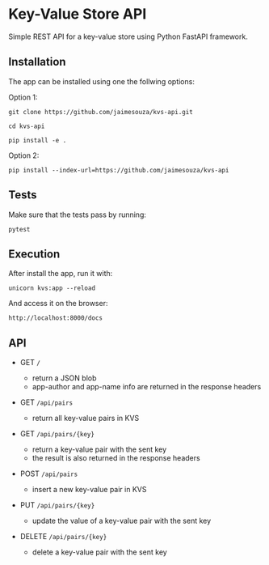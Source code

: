 # Key-Value Store API

Simple REST API for a key-value store using Python FastAPI framework.


## Installation

The app can be installed using one the follwing options:

Option 1:

`git clone https://github.com/jaimesouza/kvs-api.git`

`cd kvs-api`

`pip install -e .`

Option 2:

`pip install --index-url=https://github.com/jaimesouza/kvs-api`

## Tests

Make sure that the tests pass by running:

`pytest`

## Execution

After install the app, run it with:

`unicorn kvs:app --reload`

And access it on the browser:

`http://localhost:8000/docs`

## API

- GET `/`
  - return a JSON blob
  - app-author and app-name info are returned in the response headers

- GET `/api/pairs`
  - return all key-value pairs in KVS

- GET `/api/pairs/{key}`
  - return a key-value pair with the sent key
  - the result is also returned in the response headers

- POST `/api/pairs`
  - insert a new key-value pair in KVS

- PUT `/api/pairs/{key}`
  - update the value of a key-value pair with the sent key

- DELETE `/api/pairs/{key}`
  - delete a key-value pair with the sent key
